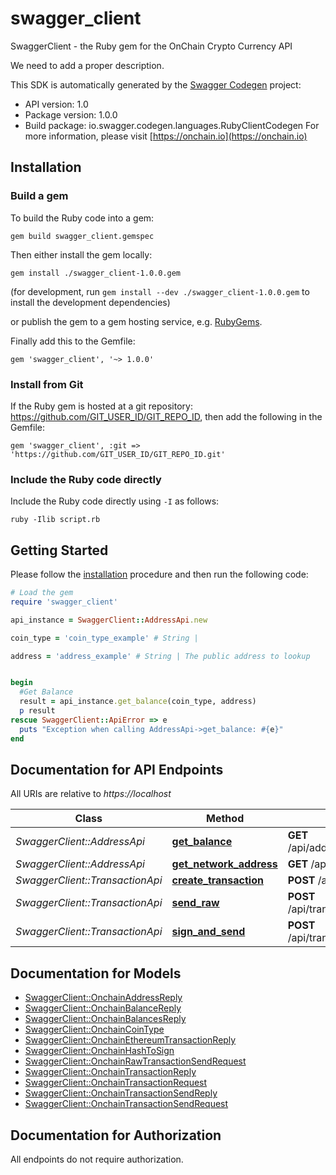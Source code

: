 # swagger_client

SwaggerClient - the Ruby gem for the OnChain Crypto Currency API

We need to add a proper description.

This SDK is automatically generated by the [Swagger Codegen](https://github.com/swagger-api/swagger-codegen) project:

- API version: 1.0
- Package version: 1.0.0
- Build package: io.swagger.codegen.languages.RubyClientCodegen
For more information, please visit [https://onchain.io](https://onchain.io)

## Installation

### Build a gem

To build the Ruby code into a gem:

```shell
gem build swagger_client.gemspec
```

Then either install the gem locally:

```shell
gem install ./swagger_client-1.0.0.gem
```
(for development, run `gem install --dev ./swagger_client-1.0.0.gem` to install the development dependencies)

or publish the gem to a gem hosting service, e.g. [RubyGems](https://rubygems.org/).

Finally add this to the Gemfile:

    gem 'swagger_client', '~> 1.0.0'

### Install from Git

If the Ruby gem is hosted at a git repository: https://github.com/GIT_USER_ID/GIT_REPO_ID, then add the following in the Gemfile:

    gem 'swagger_client', :git => 'https://github.com/GIT_USER_ID/GIT_REPO_ID.git'

### Include the Ruby code directly

Include the Ruby code directly using `-I` as follows:

```shell
ruby -Ilib script.rb
```

## Getting Started

Please follow the [installation](#installation) procedure and then run the following code:
```ruby
# Load the gem
require 'swagger_client'

api_instance = SwaggerClient::AddressApi.new

coin_type = 'coin_type_example' # String | 

address = 'address_example' # String | The public address to lookup


begin
  #Get Balance
  result = api_instance.get_balance(coin_type, address)
  p result
rescue SwaggerClient::ApiError => e
  puts "Exception when calling AddressApi->get_balance: #{e}"
end

```

## Documentation for API Endpoints

All URIs are relative to *https://localhost*

Class | Method | HTTP request | Description
------------ | ------------- | ------------- | -------------
*SwaggerClient::AddressApi* | [**get_balance**](docs/AddressApi.md#get_balance) | **GET** /api/address/balance/{coin_type}/{address} | Get Balance
*SwaggerClient::AddressApi* | [**get_network_address**](docs/AddressApi.md#get_network_address) | **GET** /api/address/{coin_type}/{public_key} | 
*SwaggerClient::TransactionApi* | [**create_transaction**](docs/TransactionApi.md#create_transaction) | **POST** /api/transaction/create/{coin_type} | 
*SwaggerClient::TransactionApi* | [**send_raw**](docs/TransactionApi.md#send_raw) | **POST** /api/transaction/send_raw/{coin_type} | 
*SwaggerClient::TransactionApi* | [**sign_and_send**](docs/TransactionApi.md#sign_and_send) | **POST** /api/transaction/sign_and_send/{coin_type} | 


## Documentation for Models

 - [SwaggerClient::OnchainAddressReply](docs/OnchainAddressReply.md)
 - [SwaggerClient::OnchainBalanceReply](docs/OnchainBalanceReply.md)
 - [SwaggerClient::OnchainBalancesReply](docs/OnchainBalancesReply.md)
 - [SwaggerClient::OnchainCoinType](docs/OnchainCoinType.md)
 - [SwaggerClient::OnchainEthereumTransactionReply](docs/OnchainEthereumTransactionReply.md)
 - [SwaggerClient::OnchainHashToSign](docs/OnchainHashToSign.md)
 - [SwaggerClient::OnchainRawTransactionSendRequest](docs/OnchainRawTransactionSendRequest.md)
 - [SwaggerClient::OnchainTransactionReply](docs/OnchainTransactionReply.md)
 - [SwaggerClient::OnchainTransactionRequest](docs/OnchainTransactionRequest.md)
 - [SwaggerClient::OnchainTransactionSendReply](docs/OnchainTransactionSendReply.md)
 - [SwaggerClient::OnchainTransactionSendRequest](docs/OnchainTransactionSendRequest.md)


## Documentation for Authorization

 All endpoints do not require authorization.


